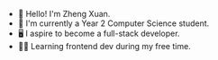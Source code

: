 - 👋 Hello! I'm Zheng Xuan.
- 🎒 I'm currently a Year 2 Computer Science student.
- 🖥️ I aspire to become a full-stack developer.
- 🧗‍♂️ Learning frontend dev during my free time.

